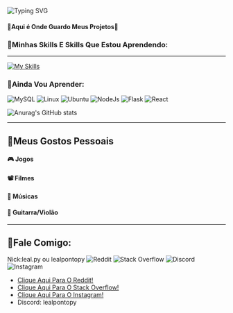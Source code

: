 ![Typing SVG](https://readme-typing-svg.demolab.com?font=Mulish&size=30&pause=1000&color=19F73B&&width=600&lines=👋Olá+Mundo!;me+chamo+Davi+Leal.;👋Seja+bem+vindo(a).;Me+Segue+aí+pô.)

#### 🔵Aqui é Onde Guardo Meus Projetos🔵


### 📌Minhas Skills E Skills Que Estou Aprendendo:
<hr>

[![My Skills](https://skillicons.dev/icons?i=html,css,js,py,flask,tailwind,bootstrap,git)](https://skillicons.dev)

### 📌Ainda Vou Aprender:


![MySQL](https://img.shields.io/badge/mysql-4479A1.svg?style=for-the-badge&logo=mysql&logoColor=white) ![Linux](https://img.shields.io/badge/Linux-FCC624?style=for-the-badge&logo=linux&logoColor=black) ![Ubuntu](https://img.shields.io/badge/Ubuntu-E95420?style=for-the-badge&logo=ubuntu&logoColor=white) ![NodeJs](https://img.shields.io/badge/django-%23092E20.svg?style=for-the-badge&logo=nodejs&logoColor=white) ![Flask](https://img.shields.io/badge/flask-%23000.svg?style=for-the-badge&logo=flask&logoColor=white) 	![React](https://img.shields.io/badge/react-%232C2D72.svg?style=for-the-badge&logo=react&logoColor=white)



![Anurag's GitHub stats](https://github-readme-stats.vercel.app/api?username=lealpontopy&show_icons=true&theme=radical)

<hr>



## 📌Meus Gostos Pessoais

#### 🎮 Jogos
#### 📽️ Filmes
#### 🎵 Músicas
#### 🎸 Guitarra/Violão

<hr>

## 📌Fale Comigo:
Nick:leal.py ou lealpontopy
![Reddit](https://img.shields.io/badge/Reddit-%23FF4500.svg?style=for-the-badge&logo=Reddit&logoColor=white) ![Stack Overflow](https://img.shields.io/badge/-Stackoverflow-FE7A16?style=for-the-badge&logo=stack-overflow&logoColor=white)  ![Discord](https://img.shields.io/badge/Discord-%235865F2.svg?style=for-the-badge&logo=discord&logoColor=white) ![Instagram](https://img.shields.io/badge/Instagram-%23E4405F.svg?style=for-the-badge&logo=Instagram&logoColor=white)  

- [Clique Aqui Para O Reddit!](https://www.reddit.com/user/Neat_Resident5434/)
- [Clique Aqui Para O Stack Overflow!](https://stackoverflow.com/users/30027396/leal-py)
- [Clique Aqui Para O Instagram!](https://www.instagram.com/leal.py/)
- Discord: lealpontopy
